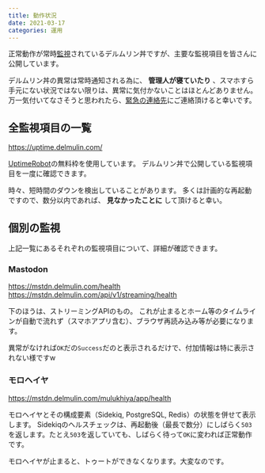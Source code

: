 ```yaml
---
title: 動作状況
date: 2021-03-17
categories: 運用
---
```


正常動作が常時[監視](/articles/監視)されているデルムリン丼ですが、主要な監視項目を皆さんに公開しています。

デルムリン丼の異常は常時通知される為に、 __管理人が寝ていたり__ 、スマホすら手元にない状況ではない限りは、異常に気付かないことはほとんどありません。
万一気付いてなさそうと思われたら、[緊急の連絡先](/articles/緊急時の連絡先)にご連絡頂けると幸いです。

## 全監視項目の一覧

https://uptime.delmulin.com/

[UptimeRobot](https://uptimerobot.com/)の無料枠を使用しています。
デルムリン丼で公開している監視項目を一度に確認できます。

時々、短時間のダウンを検出していることがあります。
多くは計画的な再起動ですので、数分以内であれば、 __見なかったことに__ して頂けると幸い。

## 個別の監視

上記一覧にあるそれぞれの監視項目について、詳細が確認できます。

### Mastodon

https://mstdn.delmulin.com/health
https://mstdn.delmulin.com/api/v1/streaming/health

下のほうは、ストリーミングAPIのもの。
これが止まるとホーム等のタイムラインが自動で流れず（スマホアプリ含む）、ブラウザ再読み込み等が必要になります。

異常がなければ`OK`だの`Success`だのと表示されるだけで、付加情報は特に表示されない様ですw

### モロヘイヤ

https://mstdn.delmulin.com/mulukhiya/app/health

モロヘイヤとその構成要素（Sidekiq, PostgreSQL, Redis）の状態を併せて表示します。
Sidekiqのヘルスチェックは、再起動後（最長で数分）にしばらく`503`を返します。たとえ`503`を返していても、しばらく待って`OK`に変われば正常動作です。

モロヘイヤが止まると、トゥートができなくなります。大変なのです。
